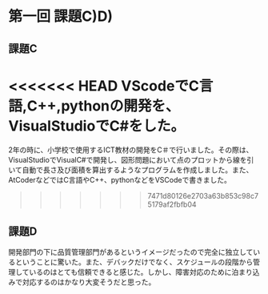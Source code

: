 # 第一回 課題C)D)

## 課題C

<<<<<<< HEAD
VScodeでC言語,C++,pythonの開発を、VisualStudioでC#をした。
=======
2年の時に、小学校で使用するICT教材の開発をC＃で行いました。その際は、VisualStudioでVisualC#で開発し、図形問題において点のプロットから線を引いて自動で長さ及び面積を算出するようなプログラムを作成しました。また、AtCoderなどではC言語やC++、pythonなどをVSCodeで書きました。
>>>>>>> 7471d80126e2703a63b853c98c75179af2fbfb04

## 課題D

開発部門の下に品質管理部門があるというイメージだったので完全に独立しているということに驚いた。また、デバックだけでなく、スケジュールの段階から管理しているのはとても信頼できると感じた。しかし、障害対応のために泊まり込みで対応するのはかなり大変そうだと思った。
